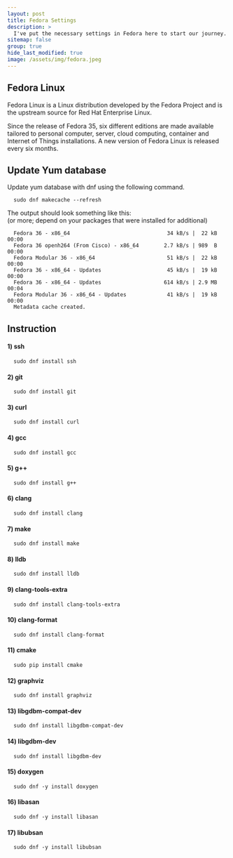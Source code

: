 ```yaml
---
layout: post
title: Fedora Settings
description: >
  I've put the necessary settings in Fedora here to start our journey. If you need any corrections, feel free to comment.
sitemap: false
group: true
hide_last_modified: true
image: /assets/img/fedora.jpeg
---
```


## Fedora Linux
Fedora Linux is a Linux distribution developed by the Fedora Project and is the upstream source for Red Hat Enterprise Linux.

Since the release of Fedora 35, six different editions are made available tailored to personal computer, server, cloud computing, container and Internet of Things installations. A new version of Fedora Linux is released every six months.


## Update Yum database

Update yum database with dnf using the following command.
```
  sudo dnf makecache --refresh
```

The output should look something like this:<br/> 
(or more; depend on your packages that were installed for additional)
```
  Fedora 36 - x86_64                               34 kB/s |  22 kB     00:00    
  Fedora 36 openh264 (From Cisco) - x86_64        2.7 kB/s | 989  B     00:00    
  Fedora Modular 36 - x86_64                       51 kB/s |  22 kB     00:00    
  Fedora 36 - x86_64 - Updates                     45 kB/s |  19 kB     00:00    
  Fedora 36 - x86_64 - Updates                    614 kB/s | 2.9 MB     00:04    
  Fedora Modular 36 - x86_64 - Updates             41 kB/s |  19 kB     00:00    
  Metadata cache created.
```

## Instruction

#### 1) ssh
```
  sudo dnf install ssh
```

#### 2) git
```
  sudo dnf install git
```

#### 3) curl
```
  sudo dnf install curl
```

#### 4) gcc
```
  sudo dnf install gcc
```

#### 5) g++
```
  sudo dnf install g++
```

#### 6) clang
```
  sudo dnf install clang
```

#### 7) make
```
  sudo dnf install make
```

#### 8) lldb
```
  sudo dnf install lldb
```

#### 9) clang-tools-extra
```
  sudo dnf install clang-tools-extra
```

#### 10) clang-format
```
  sudo dnf install clang-format
```

#### 11) cmake
```
  sudo pip install cmake
```

#### 12) graphviz
```
  sudo dnf install graphviz
```

#### 13) libgdbm-compat-dev
```
  sudo dnf install libgdbm-compat-dev
```

#### 14) libgdbm-dev
```
  sudo dnf install libgdbm-dev
```

#### 15) doxygen
```
  sudo dnf -y install doxygen
```

#### 16) libasan
```
  sudo dnf -y install libasan
```

#### 17) libubsan
```
  sudo dnf -y install libubsan
```
